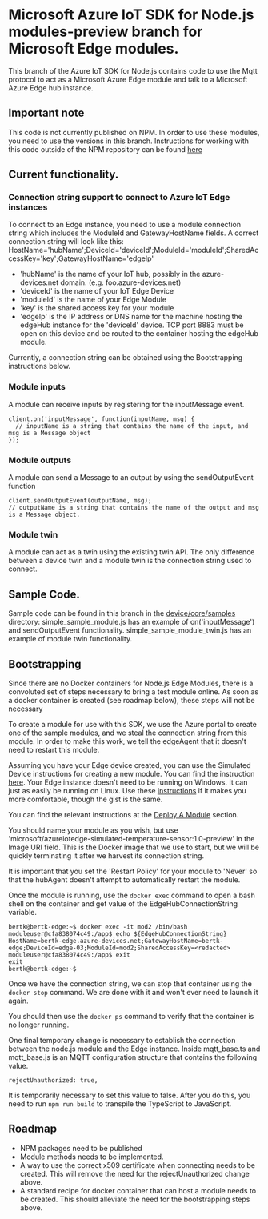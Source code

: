 # Microsoft Azure IoT SDK for Node.js modules-preview branch for Microsoft Edge modules.

This branch of the Azure IoT SDK for Node.js contains code to use the Mqtt protocol to act as a Microsoft Azure Edge module and talk to a Microsoft Azure Edge hub instance.

## Important note
This code is not currently published on NPM.  In order to use these modules, you need to use the versions in this branch.  Instructions for working with this code outside of the NPM repository can be found [here](./doc/node-devbox-setup.md)

## Current functionality.

### Connection string support to connect to Azure IoT Edge instances

To connect to an Edge instance, you need to use a module connection string which includes the ModuleId and GatewayHostName fields.  A correct connection string will look like this:
HostName='hubName';DeviceId='deviceId';ModuleId='moduleId';SharedAccessKey='key';GatewayHostName='edgeIp'

* 'hubName' is the name of your IoT hub, possibly in the azure-devices.net domain. (e.g. foo.azure-devices.net)
* 'deviceId' is the name of your IoT Edge Device
* 'moduleId' is the name of your Edge Module
* 'key' is the shared access key for your module
* 'edgeIp' is the IP address or DNS name for the machine hosting the edgeHub instance for the 'deviceId' device.  TCP port 8883 must be open on this device and be routed to the container hosting the edgeHub module.

Currently, a connection string can be obtained using the Bootstrapping instructions below.

### Module inputs

A module can receive inputs by registering for the inputMessage event.

```
client.on('inputMessage', function(inputName, msg) {
  // inputName is a string that contains the name of the input, and msg is a Message object
});
```

### Module outputs

A module can send a Message to an output by using the sendOutputEvent function

```
client.sendOutputEvent(outputName, msg);
// outputName is a string that contains the name of the output and msg is a Message object.
```

### Module twin

A module can act as a twin using the existing twin API.  The only difference between a device twin and a module twin is the connection string used to connect.

## Sample Code.

Sample code can be found in this branch in the [device/core/samples][samples] directory:
simple_sample_module.js has an example of on('inputMessage') and sendOutputEvent functionality.
simple_sample_module_twin.js has an example of module twin functionality.

## Bootstrapping

Since there are no Docker containers for Node.js Edge Modules, there is a convoluted set of steps necessary to bring a test module online.  As soon as a docker container is created (see roadmap below), these steps will not be necessary

To create a module for use with this SDK, we use the Azure portal to create one of the sample modules, and we steal the connection string from this module.  In order to make this work, we tell the edgeAgent that it doesn't need to restart this module.

Assuming you have your Edge device created, you can use the Simulated Device instructions for creating a new module.  You can find the instruction [here][tutorial-simulate-device-windows].  Your Edge instance doesn't need to be running on Windows.  It can just as easily be running on Linux.  Use these [instructions][tutorial-simulate-device-linux] if it makes you more comfortable, though the gist is the same.

You can find the relevant instructions at the [Deploy A Module][deploy-a-module] section.

You should name your module as you wish, but use 'microsoft/azureiotedge-simulated-temperature-sensor:1.0-preview' in the Image URI field.  This is the Docker image that we use to start, but we will be quickly terminating it after we harvest its connection string.

It is important that you set the 'Restart Policy' for your module to 'Never' so that the hubAgent doesn't attempt to automatically restart the module.

Once the module is running, use the `docker exec` command to open a bash shell on the container and get value of the EdgeHubConnectionString variable.

```
bertk@bertk-edge:~$ docker exec -it mod2 /bin/bash
moduleuser@cfa838074c49:/app$ echo ${EdgeHubConnectionString}
HostName=bertk-edge.azure-devices.net;GatewayHostName=bertk-edge;DeviceId=edge-03;ModuleId=mod2;SharedAccessKey=<redacted>
moduleuser@cfa838074c49:/app$ exit
exit
bertk@bertk-edge:~$
```

Once we have the connection string, we can stop that container using the `docker stop` command.  We are done with it and won't ever need to launch it again.

You should then use the `docker ps` command to verify that the container is no longer running.

One final temporary change is necessary to establish the connection between the node.js module and the Edge instance.  Inside mqtt_base.ts and mqtt_base.js is an MQTT configuration structure that contains the following value.
```
rejectUnauthorized: true,
```

It is temporarily necessary to set this value to false.  After you do this, you need to run `npm run build` to transpile the TypeScript to JavaScript.


## Roadmap
* NPM packages need to be published
* Module methods needs to be implemented.
* A way to use the correct x509 certificate when connecting needs to be created.  This will remove the need for the rejectUnauthorized change above.
* A standard recipe for docker container that can host a module needs to be created.  This should alleviate the need for the bootstrapping steps above.


[samples]: ./device/core/samples
[tutorial-simulate-device-windows]: https://docs.microsoft.com/en-us/azure/iot-edge/tutorial-simulate-device-windows
[tutorial-simulate-device-linux]: https://docs.microsoft.com/en-us/azure/iot-edge/tutorial-simulate-device-linux
[deploy-a-module]: https://docs.microsoft.com/en-us/azure/iot-edge/tutorial-simulate-device-linux#deploy-a-module
[mqtt-ts]: ./common/transport/mqtt/src/mqtt_base.ts

